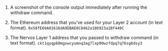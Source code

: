 1. A screenshot of the console output immediately after running the withdraw command.

2. The Ethereum address that you've used for your Layer 2 account (in text format).
   `0x58fE69A01616dA9EBAE8C8462a10b923a1Bf449C`
3. The Nervos Layer 1 address that you passed to withdraw command (in text format).
   `ckt1qyqp60mgvwcyumnq3ag7lxp90wzfdpq7q76sg6dsy3 `
